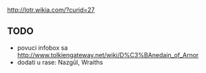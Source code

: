 http://lotr.wikia.com/?curid=27

## TODO

- povuci infobox sa http://www.tolkiengateway.net/wiki/D%C3%BAnedain_of_Arnor
- dodati u rase: Nazgûl, Wraiths